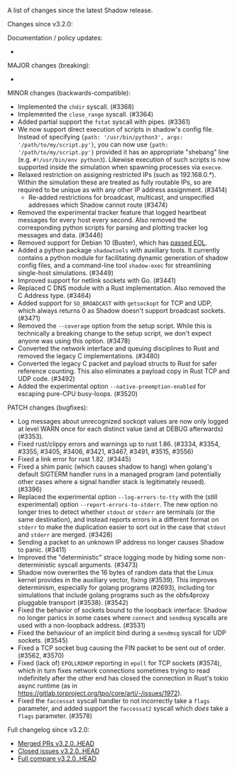 A list of changes since the latest Shadow release.

Changes since v3.2.0:

Documentation / policy updates:

*

MAJOR changes (breaking):

*

MINOR changes (backwards-compatible):

* Implemented the `chdir` syscall. (#3368)
* Implemented the `close_range` syscall. (#3364)
* Added partial support the `fstat` syscall with pipes. (#3361)
* We now support direct execution of scripts in shadow's config file.
Instead of specifying `{path: '/usr/bin/python3', args:
'/path/to/my/script.py'}`, you can now use `{path: '/path/to/my/script.py'}`
provided it has an appropriate "shebang" line (e.g. `#!/usr/bin/env python3`).
Likewise execution of such scripts is now supported inside the simulation when
spawning processes via `execve`.
* Relaxed restriction on assigning restricted IPs (such as 192.168.0.\*).
Within the simulation these are treated as fully routable IPs, so are required
to be unique as with any other IP address assignment. (#3414)
  * Re-added restrictions for broadcast, multicast, and unspecified addresses which Shadow cannot route (#3474)
* Removed the experimental tracker feature that logged heartbeat messages for every host every second. Also removed the corresponding python scripts for parsing and plotting tracker log messages and data. (#3446)
* Removed support for Debian 10 (Buster), which has [passed EOL](https://wiki.debian.org/LTS).
* Added a python package `shadowtools` with auxiliary tools. It currently contains a python module for facilitating dynamic generation of shadow config files, and a command-line tool `shadow-exec` for streamlining single-host simulations. (#3449)
* Improved support for netlink sockets with Go. (#3441)
* Replaced C DNS module with a Rust implementation. Also removed the C Address type. (#3464)
* Added support for `SO_BROADCAST` with `getsockopt` for TCP and UDP,
  which always returns 0 as Shadow doesn't support broadcast sockets.
  (#3471)
* Removed the `--coverage` option from the setup script. While this is
  technically a breaking change to the setup script, we don't expect anyone was
  using this option. (#3478)
* Converted the network interface and queuing disciplines to Rust and removed the legacy C implementations. (#3480)
* Converted the legacy C packet and payload structs to Rust for safer reference counting. This also eliminates a payload copy in Rust TCP and UDP code. (#3492)
* Added the experimental option `--native-preemption-enabled` for escaping pure-CPU busy-loops. (#3520)

PATCH changes (bugfixes):

* Log messages about unrecognized sockopt values are now only logged at level WARN once for each distinct value (and at DEBUG afterwards) (#3353).
* Fixed rust/clippy errors and warnings up to rust 1.86. (#3334, #3354, #3355, #3405, #3406, #3421, #3467, #3491, #3515, #3556)
* Fixed a link error for rust 1.82. (#3445)
* Fixed a shim panic (which causes shadow to hang) when golang's default SIGTERM handler runs in a managed program (and potentially other cases where a signal handler stack is legitimately reused). (#3396)
* Replaced the experimental option `--log-errors-to-tty` with the (still experimental) option
`--report-errors-to-stderr`. The new option no longer tries to detect whether
`stdout` or `stderr` are terminals (or the same destination), and instead
reports errors in a different format on `stderr` to make the duplication easier
to sort out in the case that `stdout` and `stderr` are merged. (#3428)
* Sending a packet to an unknown IP address no longer causes Shadow to panic. (#3411)
* Improved the "deterministic" strace logging mode by hiding some non-deterministic syscall arguments. (#3473)
* Shadow now overwrites the 16 bytes of random data that the Linux kernel provides in the auxiliary
  vector, fixing (#3539). This improves determinism, especially for golang
  programs (#2693), including tor simulations that include golang programs such
  as the obfs4proxy pluggable transport (#3538). (#3542)
* Fixed the behavior of sockets bound to the loopback interface: Shadow no longer panics in some cases where `connect` and `sendmsg` syscalls are used with a non-loopback address. (#3531)
* Fixed the behaviour of an implicit bind during a `sendmsg` syscall for UDP sockets. (#3545)
* Fixed a TCP socket bug causing the FIN packet to be sent out of order. (#3562, #3570)
* Fixed (lack of) `EPOLLRDHUP` reporting in `epoll` for TCP sockets (#3574), which in turn
fixes network connections sometimes trying to read indefinitely after the other
end has closed the connection in Rust's tokio async runtime (as in
https://gitlab.torproject.org/tpo/core/arti/-/issues/1972).
* Fixed the `faccessat` syscall handler to not incorrectly take a `flags` parameter, and added support the `faccessat2` syscall which *does* take a `flags` parameter. (#3578)

Full changelog since v3.2.0:

- [Merged PRs v3.2.0..HEAD](https://github.com/shadow/shadow/pulls?q=is%3Apr+merged%3A2024-06-07T08%3A00-0400..2033-12-30T20%3A30-0400)
- [Closed issues v3.2.0..HEAD](https://github.com/shadow/shadow/issues?q=is%3Aissue+closed%3A2024-06-07T08%3A00-0400..2033-12-30T20%3A30-0400)
- [Full compare v3.2.0..HEAD](https://github.com/shadow/shadow/compare/v3.2.0...HEAD)
